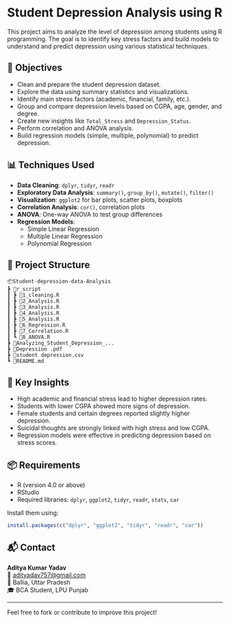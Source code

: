 # Student Depression Analysis using R

This project aims to analyze the level of depression among students using R programming. The goal is to identify key stress factors and build models to understand and predict depression using various statistical techniques.

## 📌 Objectives

- Clean and prepare the student depression dataset.
- Explore the data using summary statistics and visualizations.
- Identify main stress factors (academic, financial, family, etc.).
- Group and compare depression levels based on CGPA, age, gender, and degree.
- Create new insights like `Total_Stress` and `Depression_Status`.
- Perform correlation and ANOVA analysis.
- Build regression models (simple, multiple, polynomial) to predict depression.

## 📊 Techniques Used

- **Data Cleaning**: `dplyr`, `tidyr`, `readr`
- **Exploratory Data Analysis**: `summary()`, `group_by()`, `mutate()`, `filter()`
- **Visualization**: `ggplot2` for bar plots, scatter plots, boxplots
- **Correlation Analysis**: `cor()`, correlation plots
- **ANOVA**: One-way ANOVA to test group differences
- **Regression Models**:
  - Simple Linear Regression
  - Multiple Linear Regression
  - Polynomial Regression

## 📁 Project Structure

```
📦Student-depression-data-Analysis
┣ 📂r_script
┃ ┣ 📄1_cleaning.R
┃ ┣ 📄2_Analysis.R
┃ ┣ 📄3_Analysis.R
┃ ┣ 📄4_Analysis.R
┃ ┣ 📄5_Analysis.R
┃ ┣ 📄6_Regression.R
┃ ┣ 📄7_Correlation.R
┃ ┗ 📄8_ANOVA.R
┣ 📄Analyzing_Student_Depression_...
┣ 📄Depression .pdf
┣ 📄student depression.csv
┗ 📄README.md
```

## 📌 Key Insights

- High academic and financial stress lead to higher depression rates.
- Students with lower CGPA showed more signs of depression.
- Female students and certain degrees reported slightly higher depression.
- Suicidal thoughts are strongly linked with high stress and low CGPA.
- Regression models were effective in predicting depression based on stress scores.

## 📦 Requirements

- R (version 4.0 or above)
- RStudio
- Required libraries: `dplyr`, `ggplot2`, `tidyr`, `readr`, `stats`, `car`

Install them using:

```r
install.packages(c("dplyr", "ggplot2", "tidyr", "readr", "car"))
```

## 📬 Contact

**Aditya Kumar Yadav**  
📧 adityadav757@gmail.com  
📍 Ballia, Uttar Pradesh  
🎓 BCA Student, LPU Punjab  

---

Feel free to fork or contribute to improve this project!

